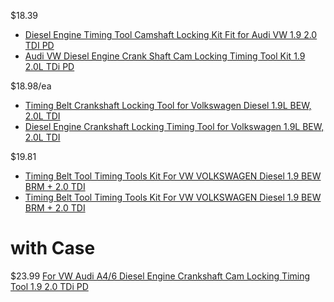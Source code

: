 $18.39
- [Diesel Engine Timing Tool Camshaft Locking Kit Fit for Audi VW 1.9 2.0 TDI PD](https://www.ebay.com/itm/234425344420)
- [Audi VW Diesel Engine Crank Shaft Cam Locking Timing Tool Kit 1.9 2.0L TDi PD](https://www.ebay.com/itm/293676070052)

$18.98/ea
- [Timing Belt Crankshaft Locking Tool for Volkswagen Diesel 1.9L BEW, 2.0L TDI](https://www.ebay.com/itm/135478234935)
- [Diesel Engine Crankshaft Locking Timing Tool for Volkswagen 1.9L BEW, 2.0L TDI](https://www.ebay.com/itm/196924593662)

$19.81
- [Timing Belt Tool Timing Tools Kit For VW VOLKSWAGEN Diesel 1.9 BEW BRM + 2.0 TDI](https://www.ebay.com/itm/155141901702)
- [Timing Belt Tool Timing Tools Kit For VW VOLKSWAGEN Diesel 1.9 BEW BRM + 2.0 TDI](https://www.ebay.com/itm/357136989547)

# with Case
$23.99 [For VW Audi A4/6 Diesel Engine Crankshaft Cam Locking Timing Tool 1.9 2.0 TDi PD](https://www.ebay.com/itm/365137651066)
